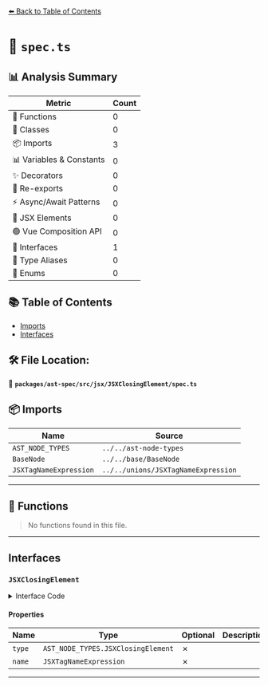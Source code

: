 [⬅️ Back to Table of Contents](../../../../../index.md)

# 📄 `spec.ts`

## 📊 Analysis Summary

| Metric | Count |
|--------|-------|
| 🔧 Functions | 0 |
| 🧱 Classes | 0 |
| 📦 Imports | 3 |
| 📊 Variables & Constants | 0 |
| ✨ Decorators | 0 |
| 🔄 Re-exports | 0 |
| ⚡ Async/Await Patterns | 0 |
| 💠 JSX Elements | 0 |
| 🟢 Vue Composition API | 0 |
| 📐 Interfaces | 1 |
| 📑 Type Aliases | 0 |
| 🎯 Enums | 0 |

## 📚 Table of Contents

- [Imports](#imports)
- [Interfaces](#interfaces)

## 🛠️ File Location:
📂 **`packages/ast-spec/src/jsx/JSXClosingElement/spec.ts`**

## 📦 Imports

| Name | Source |
|------|--------|
| `AST_NODE_TYPES` | `../../ast-node-types` |
| `BaseNode` | `../../base/BaseNode` |
| `JSXTagNameExpression` | `../../unions/JSXTagNameExpression` |


---

## 🔧 Functions

> No functions found in this file.


---

## Interfaces

### `JSXClosingElement`

<details><summary>Interface Code</summary>

```ts
export interface JSXClosingElement extends BaseNode {
  type: AST_NODE_TYPES.JSXClosingElement;
  name: JSXTagNameExpression;
}
```
</details>

#### Properties

| Name | Type | Optional | Description |
|------|------|----------|-------------|
| `type` | `AST_NODE_TYPES.JSXClosingElement` | ✗ |  |
| `name` | `JSXTagNameExpression` | ✗ |  |


---